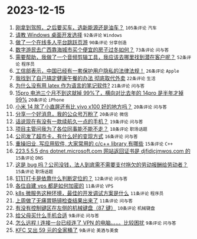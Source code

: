 # 2023-12-15

1. [刚拿到驾照，之后要买车，选新能源还是油车？](https://www.v2ex.com/t/1000550) `105条评论` `汽车`
1. [请教 Windows 桌面开发选择](https://www.v2ex.com/t/1000641) `92条评论` `Windows`
1. [做了一个在线多人平台跳跃页游](https://www.v2ex.com/t/1000545) `90条评论` `分享创造`
1. [数字游民去广西靠海城市买个便宜的房子过冬如何？](https://www.v2ex.com/t/1000554) `73条评论` `问与答`
1. [需要帮助，我做了一个音频剪辑工具，我应该去哪里找到潜在客户呢？](https://www.v2ex.com/t/1000564) `52条评论` `程序员`
1. [工信部表示，中国已经有一套保护用户隐私的法律法规！](https://www.v2ex.com/t/1000668) `26条评论` `Apple`
1. [我找到了自己搞定健康午餐的办法 彻底取代外卖](https://www.v2ex.com/t/1000693) `22条评论` `生活`
1. [为什么没有用 latex 作为语言的笔记软件?](https://www.v2ex.com/t/1000660) `21条评论` `问与答`
1. [15pro 电池三个月不到这就掉 99%了，横向对比去年的 14pro 是半年才掉 99%](https://www.v2ex.com/t/1000617) `20条评论` `iPhone`
1. [小米 14 除了小直屏还有比 vivo x100 好的地方吗？](https://www.v2ex.com/t/1000557) `20条评论` `问与答`
1. [分享一个好消息，我的公众号万粉了](https://www.v2ex.com/t/1000541) `20条评论` `微信`
1. [话说现在有没有一款续航久一点的手机？](https://www.v2ex.com/t/1000672) `19条评论` `问与答`
1. [项目主管问我为了各位同事能不能不走？](https://www.v2ex.com/t/1000561) `18条评论` `职场话题`
1. [公司发了超市卡，有什么好的变现方式](https://www.v2ex.com/t/1000702) `16条评论` `问与答`
1. [重操旧业, 写应用软件, 大家常用的 c/c++ library 有哪些](https://www.v2ex.com/t/1000650) `15条评论` `C++`
1. [223.5.5.5 dns dotnet.microsoft.com 网站返回证书是 djfidicjmwos.com 的](https://www.v2ex.com/t/1000642) `15条评论` `DNS`
1. [这是 bug 吗？公司没钱，法人到底需不需要支付拖欠的劳动报酬给劳动者？](https://www.v2ex.com/t/1000568) `15条评论` `职场话题`
1. [钉钉打卡是依靠什么判断定位的？](https://www.v2ex.com/t/1000572) `12条评论` `问与答`
1. [各位自建 vps 都是如何加密的](https://www.v2ex.com/t/1000676) `11条评论` `VPS`
1. [k8s 微服务这种环境，最佳的开发调试方案是什么](https://www.v2ex.com/t/1000654) `11条评论` `程序员`
1. [上周做了无痛胃肠镜检查结果出来了](https://www.v2ex.com/t/1000575) `11条评论` `问与答`
1. [有没有控制键区在左侧的机械键盘（87 键）](https://www.v2ex.com/t/1000587) `10条评论` `机械键盘`
1. [给父母买什么手机合适](https://www.v2ex.com/t/1000677) `9条评论` `问与答`
1. [怎么远程 l 连接一台已经连了 VPN 的电脑。。。。比较困扰](https://www.v2ex.com/t/1000614) `9条评论` `问与答`
1. [KFC 又出 59 元的全家桶了](https://www.v2ex.com/t/1000588) `9条评论` `美酒与美食`
